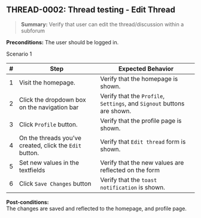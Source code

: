 ## **THREAD-0002:** Thread testing -  Edit Thread  

> **Summary:** Verify that user can edit the thread/discussion within a subforum  <br>

**Preconditions:** The user should be logged in.

Scenario 1 


 | \# | Step | Expected Behavior | 
 |----|------|-------------------| 
 |  1 |   Visit the homepage.    | Verify that the homepage is shown.  | 
 |  2 |   Click the dropdown box on the navigation bar   | Verify that the `Profile`, `Settings`, and `Signout` buttons are shown. | 
 |  3 |  Click `Profile` button. | Verify that the profile page is shown. |  
 |  4 | On the threads you’ve created, click the `Edit` button. | Verify that `Edit thread` form is shown. |  
 |  5 |   Set new values in the textfields| Verify that the new values are reflected on the form |  
 |  6 |   Click `Save Changes` button | Verify that the `toast notification` is shown. |  


**Post-conditions:**  
The changes are saved and reflected to the homepage, and profile page.

